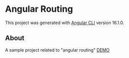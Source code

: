 # Angular Routing
This project was generated with [Angular CLI](https://github.com/angular/angular-cli) version 16.1.0.

## About
A sample project related to "angular routing"
[DEMO](https://www.youtube.com/watch?v=r6WPRvalhVw)



